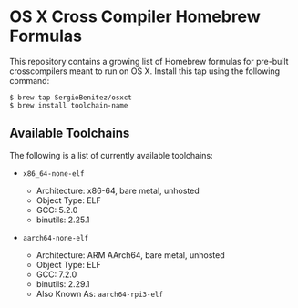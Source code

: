# OS X Cross Compiler Homebrew Formulas

This repository contains a growing list of Homebrew formulas for pre-built
crosscompilers meant to run on OS X. Install this tap using the following
command:

    $ brew tap SergioBenitez/osxct
    $ brew install toolchain-name

## Available Toolchains

The following is a list of currently available toolchains:

  * `x86_64-none-elf`
    - Architecture: x86-64, bare metal, unhosted
    - Object Type: ELF
    - GCC: 5.2.0
    - binutils: 2.25.1

  * `aarch64-none-elf`
    - Architecture: ARM AArch64, bare metal, unhosted
    - Object Type: ELF
    - GCC: 7.2.0
    - binutils: 2.29.1
    - Also Known As: `aarch64-rpi3-elf`

